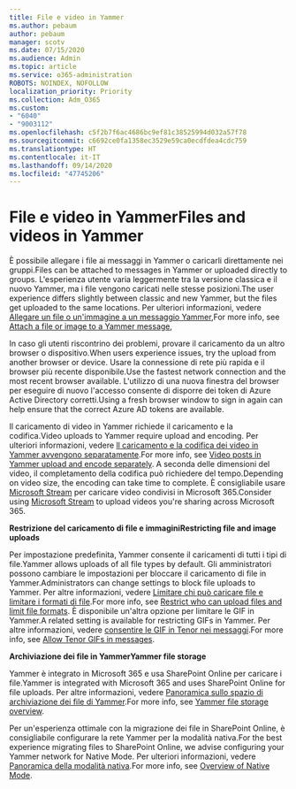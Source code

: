 ```yaml
---
title: File e video in Yammer
ms.author: pebaum
author: pebaum
manager: scotv
ms.date: 07/15/2020
ms.audience: Admin
ms.topic: article
ms.service: o365-administration
ROBOTS: NOINDEX, NOFOLLOW
localization_priority: Priority
ms.collection: Adm_O365
ms.custom:
- "6040"
- "9003112"
ms.openlocfilehash: c5f2b7f6ac4686bc9ef81c38525994d032a57f78
ms.sourcegitcommit: c6692ce0fa1358ec3529e59ca0ecdfdea4cdc759
ms.translationtype: HT
ms.contentlocale: it-IT
ms.lasthandoff: 09/14/2020
ms.locfileid: "47745206"
---
```

# <a name="files-and-videos-in-yammer"></a><span data-ttu-id="d045a-102">File e video in Yammer</span><span class="sxs-lookup"><span data-stu-id="d045a-102">Files and videos in Yammer</span></span>

<span data-ttu-id="d045a-103">È possibile allegare i file ai messaggi in Yammer o caricarli direttamente nei gruppi.</span><span class="sxs-lookup"><span data-stu-id="d045a-103">Files can be attached to messages in Yammer or uploaded directly to groups.</span></span> <span data-ttu-id="d045a-104">L'esperienza utente varia leggermente tra la versione classica e il nuovo Yammer, ma i file vengono caricati nelle stesse posizioni.</span><span class="sxs-lookup"><span data-stu-id="d045a-104">The user experience differs slightly between classic and new Yammer, but the files get uploaded to the same locations.</span></span> <span data-ttu-id="d045a-105">Per ulteriori informazioni, vedere [Allegare un file o un'immagine a un messaggio Yammer](https://support.microsoft.com/office/attach-a-file-or-image-to-a-yammer-message-f576d4d1-ad66-4ce4-9c43-46cf75978dbf),</span><span class="sxs-lookup"><span data-stu-id="d045a-105">For more info, see [Attach a file or image to a Yammer message](https://support.microsoft.com/office/attach-a-file-or-image-to-a-yammer-message-f576d4d1-ad66-4ce4-9c43-46cf75978dbf),</span></span>  

<span data-ttu-id="d045a-106">In caso gli utenti riscontrino dei problemi, provare il caricamento da un altro browser o dispositivo.</span><span class="sxs-lookup"><span data-stu-id="d045a-106">When users experience issues, try the upload from another browser or device.</span></span> <span data-ttu-id="d045a-107">Usare la connessione di rete più rapida e il browser più recente disponibile.</span><span class="sxs-lookup"><span data-stu-id="d045a-107">Use the fastest network connection and the most recent browser available.</span></span> <span data-ttu-id="d045a-108">L'utilizzo di una nuova finestra del browser per eseguire di nuovo l'accesso consente di disporre dei token di Azure Active Directory corretti.</span><span class="sxs-lookup"><span data-stu-id="d045a-108">Using a fresh browser window to sign in again can help ensure that the correct Azure AD tokens are available.</span></span>

<span data-ttu-id="d045a-109">Il caricamento di video in Yammer richiede il caricamento e la codifica.</span><span class="sxs-lookup"><span data-stu-id="d045a-109">Video uploads to Yammer require upload and encoding.</span></span> <span data-ttu-id="d045a-110">Per ulteriori informazioni, vedere [ll caricamento e la codifica dei video in Yammer avvengono separatamente](https://support.microsoft.com/office/video-posts-in-yammer-upload-and-encode-separately-5b3a348e-3a0a-4c4b-95b1-eabdf245ba25).</span><span class="sxs-lookup"><span data-stu-id="d045a-110">For more info, see [Video posts in Yammer upload and encode separately](https://support.microsoft.com/office/video-posts-in-yammer-upload-and-encode-separately-5b3a348e-3a0a-4c4b-95b1-eabdf245ba25).</span></span> <span data-ttu-id="d045a-111">A seconda delle dimensioni del video, il completamento della codifica può richiedere del tempo.</span><span class="sxs-lookup"><span data-stu-id="d045a-111">Depending on video size, the encoding can take time to complete.</span></span> <span data-ttu-id="d045a-112">È consigliabile usare [Microsoft Stream](https://docs.microsoft.com/stream/overview) per caricare video condivisi in Microsoft 365.</span><span class="sxs-lookup"><span data-stu-id="d045a-112">Consider using [Microsoft Stream](https://docs.microsoft.com/stream/overview) to upload videos you're sharing across Microsoft 365.</span></span>

<span data-ttu-id="d045a-113">**Restrizione del caricamento di file e immagini**</span><span class="sxs-lookup"><span data-stu-id="d045a-113">**Restricting file and image uploads**</span></span>

<span data-ttu-id="d045a-114">Per impostazione predefinita, Yammer consente il caricamenti di tutti i tipi di file.</span><span class="sxs-lookup"><span data-stu-id="d045a-114">Yammer allows uploads of all file types by default.</span></span> <span data-ttu-id="d045a-115">Gli amministratori possono cambiare le impostazioni per bloccare il caricamento di file in Yammer.</span><span class="sxs-lookup"><span data-stu-id="d045a-115">Administrators can change settings to block file uploads to Yammer.</span></span> <span data-ttu-id="d045a-116">Per altre informazioni, vedere [Limitare chi può caricare file e limitare i formati di file](https://docs.microsoft.com/yammer/configure-your-yammer-network/configure-yammer#restrict-who-can-upload-files-and-limit-file-formats).</span><span class="sxs-lookup"><span data-stu-id="d045a-116">For more info, see [Restrict who can upload files and limit file formats](https://docs.microsoft.com/yammer/configure-your-yammer-network/configure-yammer#restrict-who-can-upload-files-and-limit-file-formats).</span></span> <span data-ttu-id="d045a-117">È disponibile un'altra opzione per limitare le GIF in Yammer.</span><span class="sxs-lookup"><span data-stu-id="d045a-117">A related setting is available for restricting GIFs in Yammer.</span></span> <span data-ttu-id="d045a-118">Per altre informazioni, vedere [consentire le GIF in Tenor nei messaggi](https://docs.microsoft.com/yammer/configure-your-yammer-network/configure-yammer#allow-tenor-gifs-in-messages).</span><span class="sxs-lookup"><span data-stu-id="d045a-118">For more info, see [Allow Tenor GIFs in messages](https://docs.microsoft.com/yammer/configure-your-yammer-network/configure-yammer#allow-tenor-gifs-in-messages).</span></span>

<span data-ttu-id="d045a-119">**Archiviazione dei file in Yammer**</span><span class="sxs-lookup"><span data-stu-id="d045a-119">**Yammer file storage**</span></span>

<span data-ttu-id="d045a-120">Yammer è integrato in Microsoft 365 e usa SharePoint Online per caricare i file.</span><span class="sxs-lookup"><span data-stu-id="d045a-120">Yammer is integrated with Microsoft 365 and uses SharePoint Online for file uploads.</span></span> <span data-ttu-id="d045a-121">Per altre informazioni, vedere [Panoramica sullo spazio di archiviazione dei file di Yammer](https://docs.microsoft.com/yammer/get-started-with-yammer/file-storage).</span><span class="sxs-lookup"><span data-stu-id="d045a-121">For more info, see [Yammer file storage overview](https://docs.microsoft.com/yammer/get-started-with-yammer/file-storage).</span></span> 

<span data-ttu-id="d045a-122">Per un'esperienza ottimale con la migrazione dei file in SharePoint Online, è consigliabile configurare la rete Yammer per la modalità nativa.</span><span class="sxs-lookup"><span data-stu-id="d045a-122">For the best experience migrating files to SharePoint Online, we advise configuring your Yammer network for Native Mode.</span></span> <span data-ttu-id="d045a-123">Per ulteriori informazioni, vedere [Panoramica della modalità nativa](https://docs.microsoft.com/yammer/configure-your-yammer-network/overview-native-mode).</span><span class="sxs-lookup"><span data-stu-id="d045a-123">For more info, see [Overview of Native Mode](https://docs.microsoft.com/yammer/configure-your-yammer-network/overview-native-mode).</span></span> 